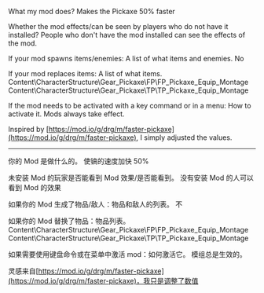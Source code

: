 What my mod does?
Makes the Pickaxe 50% faster

Whether the mod effects/can be seen by players who do not have it installed?
People who don't have the mod installed can see the effects of the mod.

If your mod spawns items/enemies: A list of what items and enemies.
No

If your mod replaces items: A list of what items.
Content\CharacterStructure\Gear_Pickaxe\FP\FP_Pickaxe_Equip_Montage
Content\CharacterStructure\Gear_Pickaxe\TP\TP_Pickaxe_Equip_Montage

If the mod needs to be activated with a key command or in a menu: How to activate it.
Mods always take effect.

Inspired by [https://mod.io/g/drg/m/faster-pickaxe](https://mod.io/g/drg/m/faster-pickaxe), I simply adjusted the values.

____________________________________________________________________________

你的 Mod 是做什么的。
使镐的速度加快 50%

未安装 Mod 的玩家是否能看到 Mod 效果/是否能看到。
没有安装 Mod 的人可以看到 Mod 的效果

如果你的 Mod 生成了物品/敌人：物品和敌人的列表。
不

如果你的 Mod 替换了物品：物品列表。
Content\CharacterStructure\Gear_Pickaxe\FP\FP_Pickaxe_Equip_Montage
Content\CharacterStructure\Gear_Pickaxe\TP\TP_Pickaxe_Equip_Montage

如果需要使用键盘命令或在菜单中激活 mod：如何激活它。
模组总是生效的。

灵感来自[https://mod.io/g/drg/m/faster-pickaxe](https://mod.io/g/drg/m/faster-pickaxe)，我只是调整了数值
